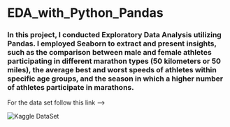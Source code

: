 # EDA_with_Python_Pandas

### In this project, I conducted Exploratory Data Analysis utilizing Pandas. I employed Seaborn to extract and present insights, such as the comparison between male and female athletes participating in different marathon types (50 kilometers or 50 miles), the average best and worst speeds of athletes within specific age groups, and the season in which a higher number of athletes participate in marathons.

For the data set follow this link -->

![Kaggle DataSet](https://www.kaggle.com/datasets/aiaiaidavid/the-big-dataset-of-ultra-marathon-running/discussion/420633)
